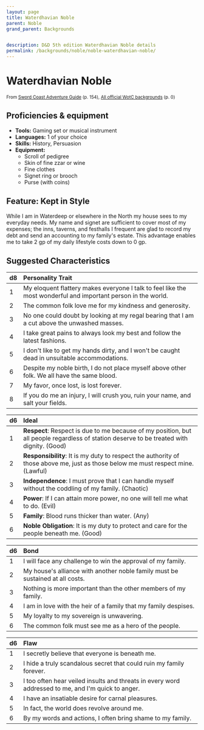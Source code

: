 ```yaml
---
layout: page
title: Waterdhavian Noble
parent: Noble
grand_parent: Backgrounds


description: D&D 5th edition Waterdhavian Noble details
permalink: /backgrounds/noble/noble-waterdhavian-noble/
---
```

# Waterdhavian Noble

<small>From <a target="_blank" href="https://dnd.wizards.com/products/tabletop-games/rpg-products/sc-adventurers-guide">Sword Coast Adventure Guide</a> (p. 154), <a target="_blank" href="https://flapkan.com/faq#What-is-the-source-All-official-WotC-backgrounds-and-how-does-it-work">All official WotC backgrounds</a> (p. 0)</small>


## Proficiencies & equipment

- **Tools:** Gaming set or musical instrument
- **Languages:** 1 of your choice
- **Skills:** History, Persuasion
- **Equipment:** 
  - Scroll of pedigree
  - Skin of fine zzar or wine
  - Fine clothes
  - Signet ring or brooch
  - Purse (with coins)

## Feature: Kept in Style


While I am in Waterdeep or elsewhere in the North my house sees to my everyday needs. My name and signet are sufficient to cover most of my expenses; the inns, taverns, and festhalls I frequent are glad to record my debt and send an accounting to my family's estate. This advantage enables me to take 2 gp of my daily lifestyle costs down to 0 gp.

## Suggested Characteristics


| d8 | Personality Trait |
|:----------------------------|:------------------|
| 1 | My eloquent flattery makes everyone I talk to feel like the most wonderful and important person in the world. |
| 2 | The common folk love me for my kindness and generosity. |
| 3 | No one could doubt by looking at my regal bearing that I am a cut above the unwashed masses. |
| 4 | I take great pains to always look my best and follow the latest fashions. |
| 5 | I don't like to get my hands dirty, and I won't be caught dead in unsuitable accommodations. |
| 6 | Despite my noble birth, I do not place myself above other folk. We all have the same blood. |
| 7 | My favor, once lost, is lost forever. |
| 8 | If you do me an injury, I will crush you, ruin your name, and salt your fields. |

| d6 | Ideal |
|:----------------------------|:------|
| 1 | **Respect**: Respect is due to me because of my position, but all people regardless of station deserve to be treated with dignity. (Good) |
| 2 | **Responsibility**: It is my duty to respect the authority of those above me, just as those below me must respect mine. (Lawful) |
| 3 | **Independence**: I must prove that I can handle myself without the coddling of my family. (Chaotic) |
| 4 | **Power**: If I can attain more power, no one will tell me what to do. (Evil) |
| 5 | **Family**: Blood runs thicker than water. (Any) |
| 6 | **Noble Obligation**: It is my duty to protect and care for the people beneath me. (Good) |

| d6 | Bond |
|:----------------------------|:------------------|
| 1 | I will face any challenge to win the approval of my family. |
| 2 | My house's alliance with another noble family must be sustained at all costs. |
| 3 | Nothing is more important than the other members of my family. |
| 4 | I am in love with the heir of a family that my family despises. |
| 5 | My loyalty to my sovereign is unwavering. |
| 6 | The common folk must see me as a hero of the people. |

| d6 | Flaw |
|:----------------------------|:------------------|
| 1 | I secretly believe that everyone is beneath me. |
| 2 | I hide a truly scandalous secret that could ruin my family forever. |
| 3 | I too often hear veiled insults and threats in every word addressed to me, and I'm quick to anger. |
| 4 | I have an insatiable desire for carnal pleasures. |
| 5 | In fact, the world does revolve around me. |
| 6 | By my words and actions, I often bring shame to my family. |